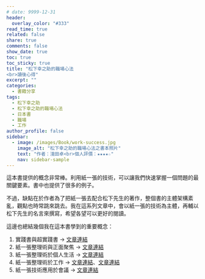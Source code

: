 ```yaml
---
# date: 9999-12-31
header:
  overlay_color: "#333"
read_time: true
related: false
share: true
comments: false
show_date: true
toc: true
toc_sticky: true
title: "松下幸之助的職場心法
<br>讀後心得"
excerpt: ""
categories:
  - 書籍分享
tags:
  - 松下幸之助
  - 松下幸之助的職場心法
  - 日本書
  - 職場
  - 工作
author_profile: false
sidebar:
  - image: /images/Book/work-success.jpg
    image_alt: "松下幸之助的職場心法之書本照片"
    text: "作者：淺田卓<br>個人評價：★★★★☆"
    nav: sidebar-sample
---
```

這本書提供的概念非常棒。利用紙一張的技術，可以讓我們快速掌握一個問題的最關鍵要素。書中也提供了很多的例子。

不過，缺點在於作者為了把紙一張去配合松下先生的著作，整個書的主體架構紊亂，觀點也時常跳來跳去。我在這系列文章中，會以紙一張的技術為主體，再輔以松下先生的名言來撰寫，希望各望可以更好的閱讀。

這邊也總結幾個我在這本書學到的重要概念：
1. 實踐書與超實踐書 -> [文章連結](/書籍分享/work-success_00)
2. 紙一張整理術與正面聚焦 -> [文章連結](/書籍分享/work-success_01)
3. 紙一張整理術於個人生活 -> [文章連結](/書籍分享/work-success_02)
4. 紙一張整理術於工作 -> [文章連結](/書籍分享/work-success_03)、[文章連結](/書籍分享/work-success_04)
5. 紙一張技術應用於會議 -> [文章連結](/書籍分享/work-success_05)